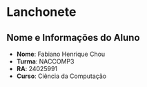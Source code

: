 # Lanchonete

## Nome e Informações do Aluno
- **Nome**: Fabiano Henrique Chou
- **Turma**: NACCOMP3
- **RA**: 24025991
- **Curso**: Ciência da Computação

